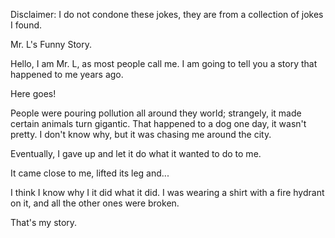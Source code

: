 Disclaimer: I do not condone these jokes, they are from a collection of jokes I found.

Mr. L's Funny Story.

Hello, I am Mr. L, as most people call me. I am going to tell you a story that happened to me years ago.

Here goes!

People were pouring pollution all around they world; strangely, it made certain animals turn gigantic. That happened to a dog one day, it wasn't pretty. I don't know why, but it was chasing me around the city.

Eventually, I gave up and let it do what it wanted to do to me.

It came close to me, lifted its leg and...

I think I know why I it did what it did. I was wearing a shirt with a fire hydrant on it, and all the other ones were broken.

That's my story.

